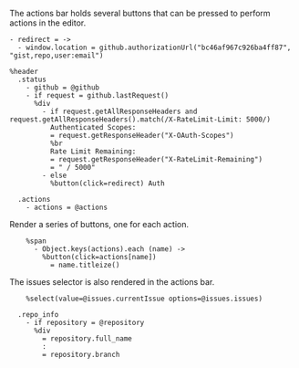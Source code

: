 The actions bar holds several buttons that can be pressed to perform actions in
the editor.

    - redirect = ->
      - window.location = github.authorizationUrl("bc46af967c926ba4ff87", "gist,repo,user:email")

    %header
      .status
        - github = @github
        - if request = github.lastRequest()
          %div
            - if request.getAllResponseHeaders and request.getAllResponseHeaders().match(/X-RateLimit-Limit: 5000/)
              Authenticated Scopes:
              = request.getResponseHeader("X-OAuth-Scopes")
              %br
              Rate Limit Remaining:
              = request.getResponseHeader("X-RateLimit-Remaining")
              = " / 5000"
            - else
              %button(click=redirect) Auth
    
      .actions
        - actions = @actions

Render a series of buttons, one for each action.

        %span
          - Object.keys(actions).each (name) ->
            %button(click=actions[name])
              = name.titleize()

The issues selector is also rendered in the actions bar.

        %select(value=@issues.currentIssue options=@issues.issues)

      .repo_info
        - if repository = @repository
          %div
            = repository.full_name
            :
            = repository.branch
